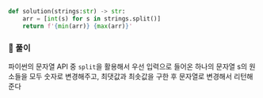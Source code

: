 ```py
def solution(strings:str) -> str:
    arr = [int(s) for s in strings.split()]
    return f'{min(arr)} {max(arr)}'
```

### 📌 풀이

파이썬의 문자열 API 중 `split`을 활용해서 우선 입력으로 들어온 하나의 문자열 s의 원소들을 모두 숫자로 변경해주고, 최댓값과 최솟값을 구한 후 문자열로 변경해서 리턴해준다
